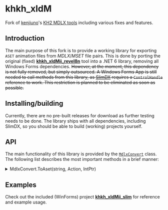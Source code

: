 # khkh_xldM
Fork of [kenjiuno](https://gitlab.com/kenjiuno)'s [KH2 MDLX tools](https://gitlab.com/kenjiuno/khkh_xldM) including various fixes and features.

## Introduction
The main purpose of this fork is to provide a working library for exporting `ASET` animation files from *MDLX*/*MSET* file pairs. This is done by porting the original (fixed) **[khkh_xldMii_revel8n](khkh_xldMii_revel8n)** tool into a .NET 6 library, removing all Windows Forms dependencies. ~~However, at the moment, this dependency is not fully removed, but simply outsourced. A Windows Forms App is still needed to call methods from this library, as [SlimDX](https://github.com/mrvux/SlimDX) requires a `ControlHandle` reference to work. This restriction is planned to be eliminated as soon as possible.~~

## Installing/building
Currently, there are no pre-built releases for download as further testing needs to be done. The library ships with all dependencies, including SlimDX, so you should be able to build (working) projects yourself.

## API
The main functionality of this library is provided by the [`MdlxConvert`](mdlx2aset/MdlxConvert.cs) class. The following list describes the most important methods in a brief manner:

<details>
	<summary>
		MdlxConvert.ToAset(string, Action, IntPtr)
	</summary>

### bool MdlxConvert.ToAset(string mdlxPath, Action<ExportState, ExportStatus> onProgress, IntPtr handle)

Converts the MDLX file at the specified path to an ASET file. The method requires a corresponding MSET file in the same directory as the MDLX file.

#### Parameters
- **string mdlxPath**: The path of the MDLX file to convert
- **Action<ExportState, ExportStatus> onProgress**: Callback function for the export progress. The function is called at several states of the export process containing the current state/status information.
- **IntPtr handle** (*optional*): A reference to the handle (hWnd) of the calling window/process (required by SlimDX). Default: the current (invoking) process handle.

#### Returns
`True` if the conversion has been successful.
</details>

## Examples
Check out the included (WinForms) project **[khkh_xldMii_slim](khkh_xldMii_slim)** for reference and example usage.